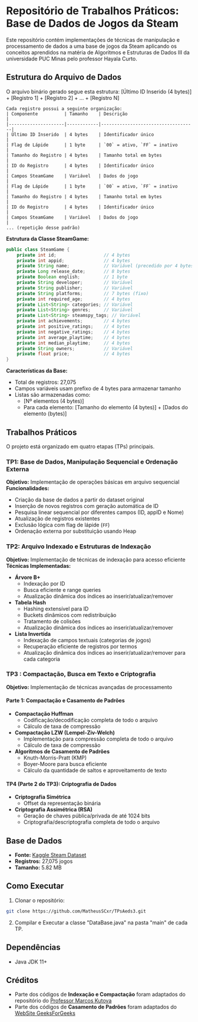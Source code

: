 # Repositório de Trabalhos Práticos: Base de Dados de Jogos da Steam
Este repositório contém implementações de técnicas de manipulação e processamento de dados a uma base de jogos da Steam aplicando os conceitos aprendidos na matéria de Algoritmos e Estruturas de Dados III da universidade PUC Minas pelo professor Hayala Curto.

## Estrutura do Arquivo de Dados
O arquivo binário gerado segue esta estrutura:
[Último ID Inserido (4 bytes)] + [Registro 1] + [Registro 2] + ... + [Registro N]
```
Cada registro possui a seguinte organização:
| Componente          | Tamanho    | Descrição                          |
|---------------------|------------|------------------------------------|
| Último ID Inserido  | 4 bytes    | Identificador único                |
| Flag de Lápide      | 1 byte     | `00` = ativo, `FF` = inativo       |
| Tamanho do Registro | 4 bytes    | Tamanho total em bytes             |
| ID do Registro      | 4 bytes    | Identificador único                |
| Campos SteamGame    | Variável   | Dados do jogo                      |
| Flag de Lápide      | 1 byte     | `00` = ativo, `FF` = inativo       |
| Tamanho do Registro | 4 bytes    | Tamanho total em bytes             |
| ID do Registro      | 4 bytes    | Identificador único                |
| Campos SteamGame    | Variável   | Dados do jogo                      |
... (repetição desse padrão)
```
**Estrutura da Classe SteamGame:**
```java
public class SteamGame {
    private int id;                  // 4 bytes
    private int appid;               // 4 bytes
    private String name;             // Variável (precedido por 4 bytes de comprimento)
    private Long release_date;       // 8 bytes
    private Boolean english;         // 1 byte
    private String developer;        // Variável
    private String publisher;        // Variável
    private String platforms;        // 7 bytes (fixo)
    private int required_age;        // 4 bytes
    private List<String> categories; // Variável
    private List<String> genres;     // Variável
    private List<String> steamspy_tags; // Variável
    private int achievements;        // 4 bytes
    private int positive_ratings;    // 4 bytes
    private int negative_ratings;    // 4 bytes
    private int average_playtime;    // 4 bytes
    private int median_playtime;     // 4 bytes
    private String owners;           // Variável
    private float price;             // 4 bytes
}
```
**Características da Base:**
- Total de registros: 27,075
- Campos variáveis usam prefixo de 4 bytes para armazenar tamanho
- Listas são armazenadas como: 
  - [Nº elementos (4 bytes)] 
  - Para cada elemento: [Tamanho do elemento (4 bytes)] + [Dados do elemento (bytes)]
 

## Trabalhos Práticos
O projeto está organizado em quatro etapas (TPs) principais.
### TP1: Base de Dados, Manipulação Sequencial e Ordenação Externa
**Objetivo:** Implementação de operações básicas em arquivo sequencial
**Funcionalidades:**
- Criação da base de dados a partir do dataset original
- Inserção de novos registros com geração automática de ID
- Pesquisa linear sequencial por diferentes campos (ID, appID e Nome)
- Atualização de registros existentes
- Exclusão lógica com flag de lápide (`FF`)
- Ordenação externa por substituição usando Heap

### TP2: Arquivo Indexado e Estruturas de Indexação
**Objetivo:** Implementação de técnicas de indexação para acesso eficiente
**Técnicas Implementadas:**
- **Árvore B+**
  - Indexação por ID
  - Busca eficiente e range queries
  - Atualização dinâmica dos índices ao inserir/atualizar/remover
- **Tabela Hash**
  - Hashing extensível para ID
  - Buckets dinâmicos com redistribuição
  - Tratamento de colisões
  - Atualização dinâmica dos índices ao inserir/atualizar/remover
- **Lista Invertida**
  - Indexação de campos textuais (categorias de jogos)
  - Recuperação eficiente de registros por termos
  - Atualização dinâmica dos índices ao inserir/atualizar/remover para cada categoria

### TP3 : Compactação, Busca em Texto e Criptografia
**Objetivo:** Implementação de técnicas avançadas de processamento
#### Parte 1: Compactação e Casamento de Padrões
- **Compactação Huffman**
  - Codificação/decodificação completa de todo o arquivo
  - Cálculo de taxa de compressão
- **Compactação LZW (Lempel-Ziv-Welch)**
  - Implementação para compressão completa de todo o arquivo
  - Cálculo de taxa de compressão
- **Algoritmos de Casamento de Padrões**
  - Knuth-Morris-Pratt (KMP)
  - Boyer-Moore para busca eficiente
  - Cálculo da quantidade de saltos e aproveitamento de texto

#### TP4 (Parte 2 do TP3): Criptografia de Dados 
- **Criptografia Simétrica**
  - Offset da representação binária
- **Criptografia Assimétrica (RSA)**
  - Geração de chaves pública/privada de até 1024 bits
  - Criptografia/descriptografia completa de todo o arquivo
## Base de Dados
- **Fonte:** [Kaggle Steam Dataset](https://www.kaggle.com/datasets/nikdavis/steam-store-games/data)
- **Registros:** 27,075 jogos
- **Tamanho:** 5.82 MB
  
## Como Executar
1. Clonar o repositório:
```bash
git clone https://github.com/MatheusSCxr/TPsAeds3.git
```
2. Compilar e Executar a classe "DataBase.java" na pasta "main" de cada TP.

## Dependências
- Java JDK 11+
  
## Créditos
- Parte dos códigos de **Indexação e Compactação** foram adaptados do repositório do [Professor Marcos Kutova](https://github.com/kutova/AEDsIII)
- Parte dos códigos de **Casamento de Padrões** foram adaptados do [WebSite GeeksForGeeks](https://www.geeksforgeeks.org/) 
